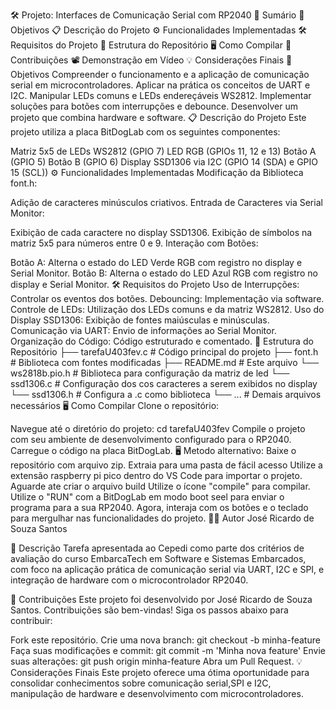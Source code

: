 🛠️ Projeto: Interfaces de Comunicação Serial com RP2040
📑 Sumário
🎯 Objetivos
📋 Descrição do Projeto
⚙️ Funcionalidades Implementadas
🛠️ Requisitos do Projeto
📂 Estrutura do Repositório
🖥️ Como Compilar
🤝 Contribuições
📽️ Demonstração em Vídeo
💡 Considerações Finais
🎯 Objetivos
Compreender o funcionamento e a aplicação de comunicação serial em microcontroladores.
Aplicar na prática os conceitos de UART e I2C.
Manipular LEDs comuns e LEDs endereçáveis WS2812.
Implementar soluções para botões com interrupções e debounce.
Desenvolver um projeto que combina hardware e software.
📋 Descrição do Projeto
Este projeto utiliza a placa BitDogLab com os seguintes componentes:

Matriz 5x5 de LEDs WS2812 (GPIO 7)
LED RGB (GPIOs 11, 12 e 13)
Botão A (GPIO 5)
Botão B (GPIO 6)
Display SSD1306 via I2C (GPIO 14 (SDA) e GPIO 15 (SCL))
⚙️ Funcionalidades Implementadas
Modificação da Biblioteca font.h:

Adição de caracteres minúsculos criativos.
Entrada de Caracteres via Serial Monitor:

Exibição de cada caractere no display SSD1306.
Exibição de símbolos na matriz 5x5 para números entre 0 e 9.
Interação com Botões:

Botão A: Alterna o estado do LED Verde RGB com registro no display e Serial Monitor.
Botão B: Alterna o estado do LED Azul RGB com registro no display e Serial Monitor.
🛠️ Requisitos do Projeto
Uso de Interrupções: Controlar os eventos dos botões.
Debouncing: Implementação via software.
Controle de LEDs: Utilização dos LEDs comuns e da matriz WS2812.
Uso do Display SSD1306: Exibição de fontes maiúsculas e minúsculas.
Comunicação via UART: Envio de informações ao Serial Monitor.
Organização do Código: Código estruturado e comentado.
📂 Estrutura do Repositório
├── tarefaU403fev.c      # Código principal do projeto
├── font.h               # Biblioteca com fontes modificadas
├── README.md            # Este arquivo
└── ws2818b.pio.h        # Biblioteca para configuração da matriz de led
└── ssd1306.c            # Configuração dos cos caracteres a serem exibidos no display
└── ssd1306.h            # Configura a .c como biblioteca
└── ...                  # Demais arquivos necessários
🖥️ Como Compilar
Clone o repositório:

Navegue até o diretório do projeto:
cd tarefaU403fev
Compile o projeto com seu ambiente de desenvolvimento configurado para o RP2040.
Carregue o código na placa BitDogLab.
🖥️ Metodo alternativo:
Baixe o repositório com arquivo zip.
Extraia para uma pasta de fácil acesso
Utilize a extensão raspberry pi pico dentro do VS Code para importar o projeto.
Aguarde ate criar o arquivo build
Utilize o ícone "compile" para compilar.
Utilize o "RUN" com a BitDogLab em modo boot seel para enviar o programa para a sua RP2040.
Agora, interaja com os botões e o teclado para mergulhar nas funcionalidades do projeto.
🧑‍💻 Autor
José Ricardo de Souza Santos

📝 Descrição
Tarefa apresentada ao Cepedi como parte dos critérios de avaliação do curso EmbarcaTech em Software e Sistemas Embarcados, com foco na aplicação prática de comunicação serial via UART, I2C e SPI, e integração de hardware com o microcontrolador RP2040.

🤝 Contribuições
Este projeto foi desenvolvido por José Ricardo de Souza Santos. Contribuições são bem-vindas! Siga os passos abaixo para contribuir:

Fork este repositório.
Crie uma nova branch:
git checkout -b minha-feature
Faça suas modificações e commit:
git commit -m 'Minha nova feature'
Envie suas alterações:
git push origin minha-feature
Abra um Pull Request.
💡 Considerações Finais
Este projeto oferece uma ótima oportunidade para consolidar conhecimentos sobre comunicação serial,SPI e I2C, manipulação de hardware e desenvolvimento com microcontroladores.
